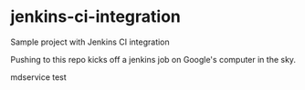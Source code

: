 # jenkins-ci-integration
Sample project with Jenkins CI integration

Pushing to this repo kicks off a jenkins job on Google's computer in the sky.

mdservice
test
